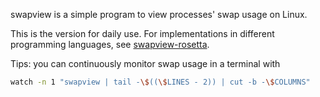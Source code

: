 swapview is a simple program to view processes' swap usage on Linux.

This is the version for daily use. For implementations in different programming languages, see [swapview-rosetta](https://github.com/lilydjwg/swapview-rosetta).

Tips: you can continuously monitor swap usage in a terminal with

```sh
watch -n 1 "swapview | tail -\$((\$LINES - 2)) | cut -b -\$COLUMNS"
```
